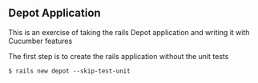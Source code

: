 Depot Application
-----------------

This is an exercise of taking the rails Depot application
and writing it with Cucumber features

The first step is to create the rails application without 
the unit tests

```
$ rails new depot --skip-test-unit
```
